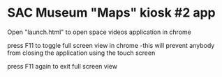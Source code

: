 # SAC Museum "Maps" kiosk #2 app

Open "launch.html" to open space videos application in chrome

press F11 to toggle full screen view in chrome
	-this will prevent anybody from closing the application using the touch screen

press F11 again to exit full screen view
